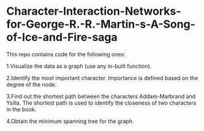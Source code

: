 # Character-Interaction-Networks-for-George-R.-R.-Martin-s-A-Song-of-Ice-and-Fire-saga

This repo contains code for the following ones:

1.Visualize the data as a graph (use any in-built function).

2.Identify the most important character. Importance is defined based on the degree of the node.

3.Find out the shortest path between the characters Addam-Marbrand and Ysilla. The shortest path is used to identify the closeness of two characters in the book.

4.Obtain the minimum spanning tree for the graph.
